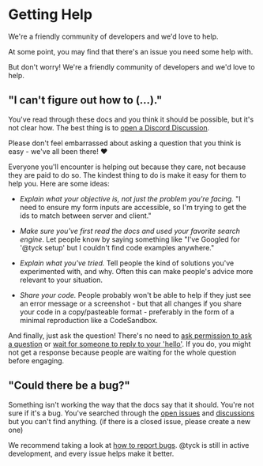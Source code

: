 # Getting Help

We're a friendly community of developers and we'd love to help.

At some point, you may find that there's an issue you need some help with.

But don't worry! We're a friendly community of developers and we'd love to help.

## "I can't figure out how to (...)."

You've read through these docs and you think it should be possible, but it's not clear how. The best thing is to [open a Discord Discussion](#).

Please don't feel embarrassed about asking a question that you think is easy - we've all been there! ❤️

Everyone you'll encounter is helping out because they care, not because they are paid to do so. The kindest thing to do is make it easy for them to help you. Here are some ideas:

* _Explain what your objective is, not just the problem you're facing._ "I need to ensure my form inputs are accessible, so I'm trying to get the ids to match between server and client."

* _Make sure you've first read the docs and used your favorite search engine_. Let people know by saying something like "I've Googled for '@tyck setup' but I couldn't find code examples anywhere."

* _Explain what you've tried._ Tell people the kind of solutions you've experimented with, and why. Often this can make people's advice more relevant to your situation.

* _Share your code._ People probably won't be able to help if they just see an error message or a screenshot - but that all changes if you share your code in a copy/pasteable format - preferably in the form of a minimal reproduction like a CodeSandbox.

And finally, just ask the question! There's no need to [ask permission to ask a question](https://dontasktoask.com/) or [wait for someone to reply to your 'hello'](https://www.nohello.com/). If you do, you might not get a response because people are waiting for the whole question before engaging.

## "Could there be a bug?"

Something isn't working the way that the docs say that it should. You're not sure if it's a bug. You've searched through the [open issues](https://github.com/nyxb/tyck/issues) and [discussions](#) but you can't find anything. (if there is a closed issue, please create a new one)

We recommend taking a look at [how to report bugs](/docs/reporting-bugs). @tyck is still in active development, and every issue helps make it better.
